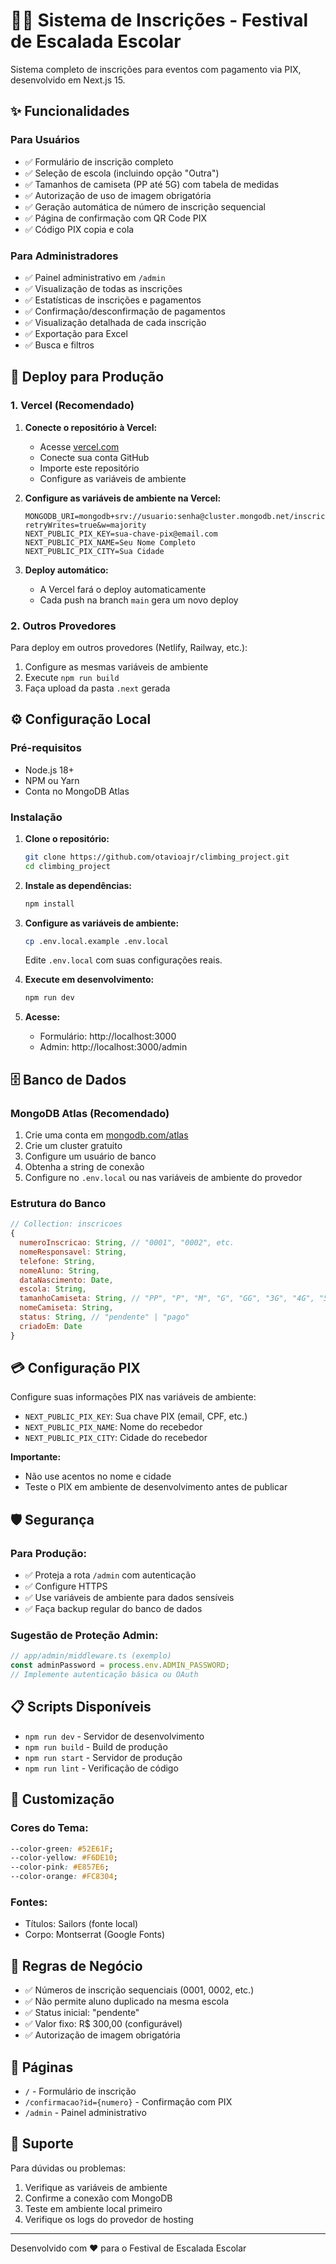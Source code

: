 # 🧗‍♂️ Sistema de Inscrições - Festival de Escalada Escolar

Sistema completo de inscrições para eventos com pagamento via PIX, desenvolvido em Next.js 15.

## ✨ Funcionalidades

### Para Usuários
- ✅ Formulário de inscrição completo
- ✅ Seleção de escola (incluindo opção "Outra")
- ✅ Tamanhos de camiseta (PP até 5G) com tabela de medidas
- ✅ Autorização de uso de imagem obrigatória
- ✅ Geração automática de número de inscrição sequencial
- ✅ Página de confirmação com QR Code PIX
- ✅ Código PIX copia e cola

### Para Administradores
- ✅ Painel administrativo em `/admin`
- ✅ Visualização de todas as inscrições
- ✅ Estatísticas de inscrições e pagamentos
- ✅ Confirmação/desconfirmação de pagamentos
- ✅ Visualização detalhada de cada inscrição
- ✅ Exportação para Excel
- ✅ Busca e filtros

## 🚀 Deploy para Produção

### 1. Vercel (Recomendado)

1. **Conecte o repositório à Vercel:**
   - Acesse [vercel.com](https://vercel.com)
   - Conecte sua conta GitHub
   - Importe este repositório
   - Configure as variáveis de ambiente

2. **Configure as variáveis de ambiente na Vercel:**
   ```
   MONGODB_URI=mongodb+srv://usuario:senha@cluster.mongodb.net/inscricoes?retryWrites=true&w=majority
   NEXT_PUBLIC_PIX_KEY=sua-chave-pix@email.com
   NEXT_PUBLIC_PIX_NAME=Seu Nome Completo
   NEXT_PUBLIC_PIX_CITY=Sua Cidade
   ```

3. **Deploy automático:**
   - A Vercel fará o deploy automaticamente
   - Cada push na branch `main` gera um novo deploy

### 2. Outros Provedores

Para deploy em outros provedores (Netlify, Railway, etc.):

1. Configure as mesmas variáveis de ambiente
2. Execute `npm run build`
3. Faça upload da pasta `.next` gerada

## ⚙️ Configuração Local

### Pré-requisitos
- Node.js 18+ 
- NPM ou Yarn
- Conta no MongoDB Atlas

### Instalação

1. **Clone o repositório:**
   ```bash
   git clone https://github.com/otavioajr/climbing_project.git
   cd climbing_project
   ```

2. **Instale as dependências:**
   ```bash
   npm install
   ```

3. **Configure as variáveis de ambiente:**
   ```bash
   cp .env.local.example .env.local
   ```
   
   Edite `.env.local` com suas configurações reais.

4. **Execute em desenvolvimento:**
   ```bash
   npm run dev
   ```

5. **Acesse:**
   - Formulário: http://localhost:3000
   - Admin: http://localhost:3000/admin

## 🗄️ Banco de Dados

### MongoDB Atlas (Recomendado)

1. Crie uma conta em [mongodb.com/atlas](https://www.mongodb.com/atlas)
2. Crie um cluster gratuito
3. Configure um usuário de banco
4. Obtenha a string de conexão
5. Configure no `.env.local` ou nas variáveis de ambiente do provedor

### Estrutura do Banco

```javascript
// Collection: inscricoes
{
  numeroInscricao: String, // "0001", "0002", etc.
  nomeResponsavel: String,
  telefone: String,
  nomeAluno: String,
  dataNascimento: Date,
  escola: String,
  tamanhoCamiseta: String, // "PP", "P", "M", "G", "GG", "3G", "4G", "5G"
  nomeCamiseta: String,
  status: String, // "pendente" | "pago"
  criadoEm: Date
}
```

## 💳 Configuração PIX

Configure suas informações PIX nas variáveis de ambiente:

- `NEXT_PUBLIC_PIX_KEY`: Sua chave PIX (email, CPF, etc.)
- `NEXT_PUBLIC_PIX_NAME`: Nome do recebedor
- `NEXT_PUBLIC_PIX_CITY`: Cidade do recebedor

**Importante:** 
- Não use acentos no nome e cidade
- Teste o PIX em ambiente de desenvolvimento antes de publicar

## 🛡️ Segurança

### Para Produção:
- ✅ Proteja a rota `/admin` com autenticação
- ✅ Configure HTTPS
- ✅ Use variáveis de ambiente para dados sensíveis
- ✅ Faça backup regular do banco de dados

### Sugestão de Proteção Admin:
```javascript
// app/admin/middleware.ts (exemplo)
const adminPassword = process.env.ADMIN_PASSWORD;
// Implemente autenticação básica ou OAuth
```

## 📋 Scripts Disponíveis

- `npm run dev` - Servidor de desenvolvimento
- `npm run build` - Build de produção
- `npm run start` - Servidor de produção
- `npm run lint` - Verificação de código

## 🎨 Customização

### Cores do Tema:
```css
--color-green: #52E61F;
--color-yellow: #F6DE10;
--color-pink: #E857E6;
--color-orange: #FC8304;
```

### Fontes:
- Títulos: Sailors (fonte local)
- Corpo: Montserrat (Google Fonts)

## 📝 Regras de Negócio

- ✅ Números de inscrição sequenciais (0001, 0002, etc.)
- ✅ Não permite aluno duplicado na mesma escola
- ✅ Status inicial: "pendente"
- ✅ Valor fixo: R$ 300,00 (configurável)
- ✅ Autorização de imagem obrigatória

## 📱 Páginas

- `/` - Formulário de inscrição
- `/confirmacao?id={numero}` - Confirmação com PIX
- `/admin` - Painel administrativo

## 🤝 Suporte

Para dúvidas ou problemas:
1. Verifique as variáveis de ambiente
2. Confirme a conexão com MongoDB
3. Teste em ambiente local primeiro
4. Verifique os logs do provedor de hosting

---

Desenvolvido com ❤️ para o Festival de Escalada Escolar
